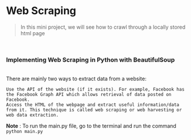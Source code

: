# **Web Scraping**

> In this mini project, we will see how to crawl through a locally stored html page

<br>

### Implementing Web Scraping in Python with BeautifulSoup
<br>
There are mainly two ways to extract data from a website:

    Use the API of the website (if it exists). For example, Facebook has the Facebook Graph API which allows retrieval of data posted on Facebook.
    Access the HTML of the webpage and extract useful information/data from it. This technique is called web scraping or web harvesting or web data extraction.

**Note** : To run the main.py file, go to the terminal and run the command `python main.py`
